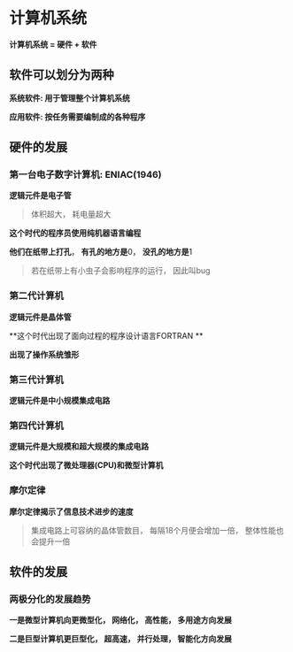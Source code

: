 # 计算机系统

**计算机系统 = 硬件 + 软件**



## 软件可以划分为两种

**系统软件: 用于管理整个计算机系统**

**应用软件: 按任务需要编制成的各种程序**



## 硬件的发展



### 第一台电子数字计算机: ENIAC(1946)

**逻辑元件是电子管**

>体积超大， 耗电量超大

**这个时代的程序员使用纯机器语言编程**

**他们在纸带上打孔**， **有孔的地方是**0， **没孔的地方是**1

>若在纸带上有小虫子会影响程序的运行， 因此叫bug



### 第二代计算机

**逻辑元件是晶体管**

**这个时代出现了面向过程的程序设计语言FORTRAN **

**出现了操作系统雏形**



### 第三代计算机

**逻辑元件是中小规模集成电路**



### 第四代计算机

**逻辑元件是大规模和超大规模的集成电路**

**这个时代出现了微处理器(CPU)和微型计算机**



### 摩尔定律

**摩尔定律揭示了信息技术进步的速度**

>集成电路上可容纳的晶体管数目， 每隔18个月便会增加一倍， 整体性能也会提升一倍



## 软件的发展

### 两极分化的发展趋势

**一是微型计算机向更微型化， 网络化， 高性能， 多用途方向发展**

**二是巨型计算机更巨型化， 超高速， 并行处理， 智能化方向发展**

